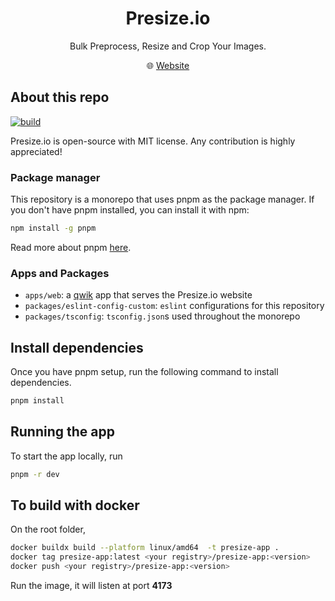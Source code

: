 <h1 align="center">Presize.io</h1>


<p align="center">
Bulk Preprocess, Resize and Crop Your Images.
</p>

<p align="center">🌐 <a href="https://www.presize.io">Website</a></p>

## About this repo
[![build](https://github.com/atinylittleshell/presize/actions/workflows/build.yml/badge.svg)](https://github.com/atinylittleshell/presize/actions/workflows/build.yml)

Presize.io is open-source with MIT license. Any contribution is highly appreciated!

### Package manager

This repository is a monorepo that uses pnpm as the package manager. If you don't have pnpm installed, you can install it with npm:

```bash
npm install -g pnpm
```

Read more about pnpm [here](https://pnpm.io/).

### Apps and Packages

- `apps/web`: a [qwik](https://qwik.builder.io/) app that serves the Presize.io website
- `packages/eslint-config-custom`: `eslint` configurations for this repository
- `packages/tsconfig`: `tsconfig.json`s used throughout the monorepo

## Install dependencies

Once you have pnpm setup, run the following command to install dependencies.

```bash
pnpm install
```

## Running the app

To start the app locally, run

```bash
pnpm -r dev
```

## To build with docker
On the root folder, 
```bash
docker buildx build --platform linux/amd64  -t presize-app .
docker tag presize-app:latest <your registry>/presize-app:<version>
docker push <your registry>/presize-app:<version>
```
Run the image, it will listen at port **4173**
